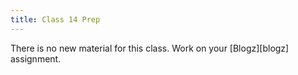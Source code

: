 ```yaml
---
title: Class 14 Prep 
---
```


There is no new material for this class. Work on your [Blogz][blogz] assignment.
